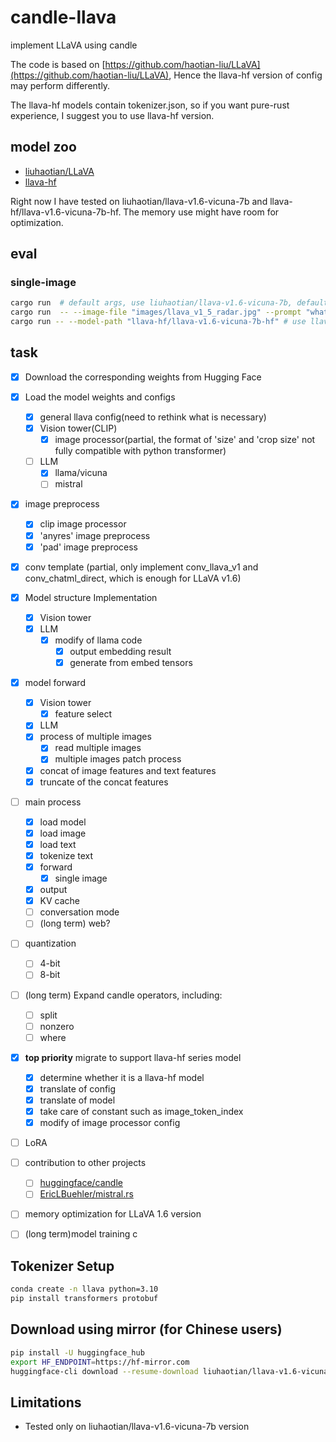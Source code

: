 # candle-llava
implement LLaVA using candle

The code is based on [https://github.com/haotian-liu/LLaVA](https://github.com/haotian-liu/LLaVA), Hence the llava-hf version of config may perform differently.


The llava-hf models contain tokenizer.json, so if you want pure-rust experience, I suggest you to use llava-hf version.

## model zoo
* [liuhaotian/LLaVA](https://huggingface.co/liuhaotian)
* [llava-hf](https://huggingface.co/llava-hf)

Right now I have tested on liuhaotian/llava-v1.6-vicuna-7b and llava-hf/llava-v1.6-vicuna-7b-hf. The memory use might have room for optimization.


## eval

### single-image
```bash
cargo run  # default args, use liuhaotian/llava-v1.6-vicuna-7b, default-image is image/llava_logo.png, prompt is "is this a cat?"
cargo run  -- --image-file "images/llava_v1_5_radar.jpg" --prompt "what does this picture show?"
cargo run -- --model-path "llava-hf/llava-v1.6-vicuna-7b-hf" # use llava-hf model
```

## task
- [x] Download the corresponding weights from Hugging Face

- [x] Load the model weights and configs
   - [x] general llava config(need to rethink what is necessary)
   - [x] Vision tower(CLIP)
      - [x] image processor(partial, the format of 'size' and 'crop size' not fully compatible with python transformer)
   - [ ] LLM
      - [x] llama/vicuna
      - [ ] mistral  

- [x] image preprocess
   - [x] clip image processor
   - [x] 'anyres' image preprocess
   - [x] 'pad' image preprocess

- [x] conv template (partial, only implement conv_llava_v1 and conv_chatml_direct, which is enough for LLaVA v1.6)

- [x] Model structure Implementation
   - [x] Vision tower
   - [x] LLM
      - [x] modify of llama code
         - [x] output embedding result
         - [x] generate from embed tensors

- [x] model forward
   - [x] Vision tower
      - [x] feature select
   - [x] LLM
   - [x] process of multiple images
      - [x] read multiple images
      - [x] multiple images patch process
   - [x] concat of image features and text features
   - [x] truncate of the concat features

- [ ] main process
   - [x] load model
   - [x] load image
   - [x] load text
   - [x] tokenize text
   - [x] forward
      - [x] single image
   - [x] output
   - [x] KV cache
   - [ ] conversation mode
   - [ ] (long term) web?

- [ ] quantization
   - [ ] 4-bit
   - [ ] 8-bit

- [ ] (long term)  Expand candle operators, including:
   - [ ] split
   - [ ] nonzero
   - [ ] where

- [x] **top priority** migrate to support llava-hf series model
   - [x] determine whether it is a llava-hf model
   - [x] translate of config
   - [x] translate of model
   - [x] take care of constant such as image_token_index
   - [x] modify of image processor config

- [ ] LoRA
- [ ] contribution to other projects
   - [ ] [huggingface/candle](https://github.com/huggingface/candle)
   - [ ] [EricLBuehler/mistral.rs](https://github.com/EricLBuehler/mistral.rs)
- [ ] memory optimization for LLaVA 1.6 version
- [ ] (long term)model training 
c
  
## Tokenizer Setup  
```bash  
conda create -n llava python=3.10  
pip install transformers protobuf
```
## Download using mirror (for Chinese users)  
```bash
pip install -U huggingface_hub  
export HF_ENDPOINT=https://hf-mirror.com  
huggingface-cli download --resume-download liuhaotian/llava-v1.6-vicuna-7b
```
## Limitations
* Tested only on liuhaotian/llava-v1.6-vicuna-7b version
